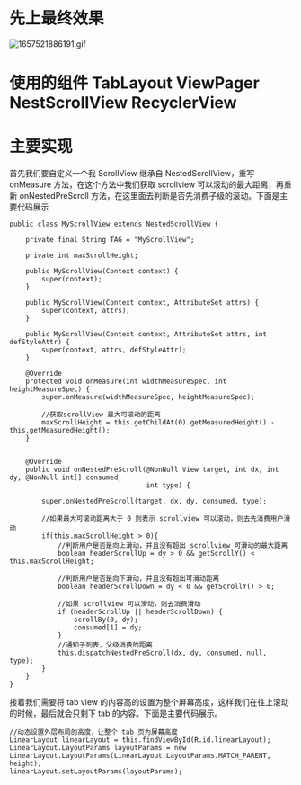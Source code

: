 # 先上最终效果

![1657521886191.gif](https://p9-juejin.byteimg.com/tos-cn-i-k3u1fbpfcp/7f0988dc1ac742e9850ae53bd0f19ea7~tplv-k3u1fbpfcp-watermark.image?)
# 使用的组件 TabLayout ViewPager NestScrollView RecyclerView

# 主要实现
  首先我们要自定义一个我 ScrollView 继承自 NestedScrollView，重写 onMeasure 方法，在这个方法中我们获取 scrollview 可以滚动的最大距离，再重新 onNestedPreScroll 方法，在这里面去判断是否先消费子级的滚动。下面是主要代码展示
``````
public class MyScrollView extends NestedScrollView {

    private final String TAG = "MyScrollView";

    private int maxScrollHeight;

    public MyScrollView(Context context) {
        super(context);
    }

    public MyScrollView(Context context, AttributeSet attrs) {
        super(context, attrs);
    }

    public MyScrollView(Context context, AttributeSet attrs, int defStyleAttr) {
        super(context, attrs, defStyleAttr);
    }

    @Override
    protected void onMeasure(int widthMeasureSpec, int heightMeasureSpec) {
        super.onMeasure(widthMeasureSpec, heightMeasureSpec);

        //获取scrollView 最大可滚动的距离
        maxScrollHeight = this.getChildAt(0).getMeasuredHeight() - this.getMeasuredHeight();
    }


    @Override
    public void onNestedPreScroll(@NonNull View target, int dx, int dy, @NonNull int[] consumed,
                                  int type) {

        super.onNestedPreScroll(target, dx, dy, consumed, type);

        //如果最大可滚动距离大于 0 则表示 scrollview 可以滚动，则去先消费用户滑动
        if(this.maxScrollHeight > 0){
            //判断用户是否是向上滑动，并且没有超出 scrollview 可滑动的最大距离
            boolean headerScrollUp = dy > 0 && getScrollY() < this.maxScrollHeight;

            //判断用户是否是向下滑动，并且没有超出可滑动距离
            boolean headerScrollDown = dy < 0 && getScrollY() > 0;

            //如果 scrollview 可以滑动，则去消费滑动
            if (headerScrollUp || headerScrollDown) {
                scrollBy(0, dy);
                consumed[1] = dy;
            }
            //通知子列表，父级消费的距离
            this.dispatchNestedPreScroll(dx, dy, consumed, null, type);
        }
    }
}
``````

接着我们需要将 tab view 的内容高的设置为整个屏幕高度，这样我们在往上滚动的时候，最后就会只剩下 tab 的内容。下面是主要代码展示。
``````
//动态设置外层布局的高度，让整个 tab 页为屏幕高度
LinearLayout linearLayout = this.findViewById(R.id.linearLayout);
LinearLayout.LayoutParams layoutParams = new LinearLayout.LayoutParams(LinearLayout.LayoutParams.MATCH_PARENT, height);
linearLayout.setLayoutParams(layoutParams);
``````
